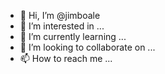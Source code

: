- 👋 Hi, I’m @jimboale
- 👀 I’m interested in ...
- 🌱 I’m currently learning ...
- 💞️ I’m looking to collaborate on ...
- 📫 How to reach me ...

<!---
jimboale/jimboale is a ✨ special ✨ repository because its `README.md` (this file) appears on your GitHub profile.
You can click the Preview link to take a look at your changes.
--->
